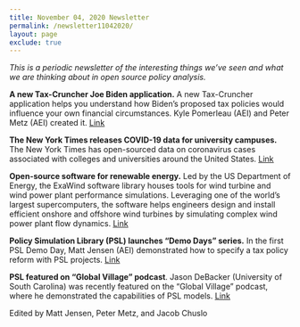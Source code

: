 ```yaml
---
title: November 04, 2020 Newsletter
permalink: /newsletter11042020/
layout: page
exclude: true
---
```

*This is a periodic newsletter of the interesting things we’ve seen and what we are thinking about in open source policy analysis.*

**A new Tax-Cruncher Joe Biden application.** A new Tax-Cruncher
application helps you understand how Biden’s proposed tax policies would
influence your own financial circumstances. Kyle Pomerleau (AEI) and
Peter Metz (AEI) created it.
[<u>Link</u>](https://compute.studio/AEIEconomics/Tax-Cruncher-Biden/)

**The New York Times releases COVID-19 data for university campuses.**
The New York Times has open-sourced data on coronavirus cases associated
with colleges and universities around the United States.
[<u>Link</u>](https://github.com/nytimes/covid-19-data/tree/master/colleges)

**Open-source software for renewable energy.** Led by the US Department
of Energy, the ExaWind software library houses tools for wind turbine
and wind power plant performance simulations. Leveraging one of the
world’s largest supercomputers, the software helps engineers design and
install efficient onshore and offshore wind turbines by simulating
complex wind power plant flow dynamics.
[<u>Link</u>](https://github.com/Exawind)

**Policy Simulation Library (PSL) launches “Demo Days” series.** In the
first PSL Demo Day, Matt Jensen (AEI) demonstrated how to specify a tax
policy reform with PSL projects.
[<u>Link</u>](https://www.youtube.com/watch?v=AFJq4ZrwEqA&t=1003s)

**PSL featured on “Global Village” podcast**. Jason DeBacker (University
of South Carolina) was recently featured on the “Global Village”
podcast, where he demonstrated the capabilities of PSL models.
[<u>Link</u>](https://www.youtube.com/watch?v=uE6kPY-Iab0&feature=youtu.be)

Edited by Matt Jensen, Peter Metz, and Jacob Chuslo


<br>

<script style="margin-left:-35px" src="//hello.aei.org/js/forms2/js/forms2.min.js"></script>
<form style="margin-left:-35px" id="mktoForm_1256"></form>
<script style="margin-left:-35px" >MktoForms2.loadForm("//app-sj19.marketo.com", "475-PBQ-971", 1256);</script>